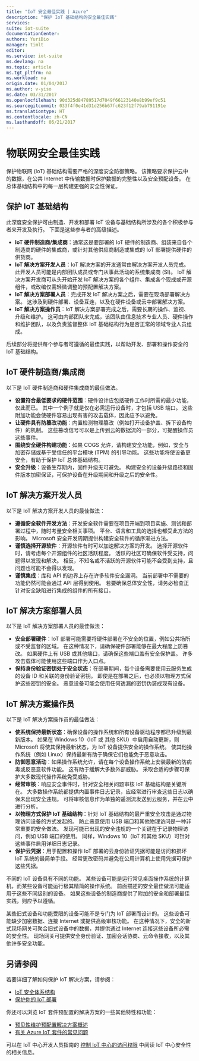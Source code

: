 ```yaml
---
title: "IoT 安全最佳实践 | Azure"
description: "保护 IoT 基础结构的安全最佳实践"
services: 
suite: iot-suite
documentationCenter: 
authors: YuriDio
manager: timlt
editor: 
ms.service: iot-suite
ms.devlang: na
ms.topic: article
ms.tgt_pltfrm: na
ms.workload: na
origin.date: 01/04/2017
ms.author: v-yiso
ms.date: 03/31/2017
ms.openlocfilehash: 90d325d84789517d7049f66123140e8b99ef9c51
ms.sourcegitcommit: 033f4f0e41d31d256b67fc623f12f79ab791191e
ms.translationtype: HT
ms.contentlocale: zh-CN
ms.lasthandoff: 06/21/2017
---
```

# <a name="internet-of-things-security-best-practices"></a>物联网安全最佳实践
保护物联网 (IoT) 基础结构需要严格的深度安全防御策略。 该策略要求保护云中的数据，在公共 Internet 中传输数据时保护数据的完整性以及安全预配设备。 在总体基础结构中的每一层构建更强的安全性保证。

## <a name="secure-an-iot-infrastructure"></a>保护 IoT 基础结构
此深度安全保护可由制造、开发和部署 IoT 设备与基础结构所涉及的各个积极参与者来开发及执行。 下面是这些参与者的高级描述。  

* **IoT 硬件制造商/集成商**：通常这是要部署的 IoT 硬件的制造商、组装来自各个制造商的硬件的集成商，或针对其他供应商制造或集成的 IoT 部署提供硬件的供货商。
* **IoT 解决方案开发人员**：IoT 解决方案的开发通常由解决方案开发人员完成。 此开发人员可能是内部团队成员或专门从事此活动的系统集成商 (SI)。 IoT 解决方案开发商可从头开始开发 IoT 解决方案的各个组件、集成各个现成或开源组件，或改编仅需轻微调整的预配置解决方案。
* **IoT 解决方案部署人员**：完成开发 IoT 解决方案之后，需要在现场部署解决方案。 这涉及到硬件部署、设备互连，以及在硬件设备或云中部署解决方案。
* **IoT 解决方案操作员**：IoT 解决方案部署完成之后，需要长期的操作、监视、升级和维护。 这可由内部团队来完成，该团队由信息技术专业人员、硬件操作和维护团队，以及负责监督整体 IoT 基础结构行为是否正常的领域专业人员组成。

后续部分将提供每个参与者可遵循的最佳实践，以帮助开发、部署和操作安全的 IoT 基础结构。

## <a name="iot-hardware-manufacturerintegrator"></a>IoT 硬件制造商/集成商
以下是 IoT 硬件制造商和硬件集成商的最佳做法。

* **设置符合最低要求的硬件范围**：硬件设计应包括硬件工作时所需的最少功能，仅此而已。 其中一个例子就是仅在必需运行设备时，才包括 USB 端口。 这些附加功能会使硬件容易出现有害的攻击载体，因此应予以避免。
* **让硬件具有防篡改功能**：内置检测物理篡改（例如打开设备护盖、拆下设备构件）的机制。 这些篡改信号可以是上传到云的数据流的一部分，可提醒操作员这些事件。
* **围绕安全硬件构建功能**：如果 COGS 允许，请构建安全功能，例如，安全与加密存储或基于受信任的平台模块 (TPM) 的引导功能。 这些功能将使设备更安全，有助于保护 IoT 总体基础结构。
* **安全升级**：设备生存期内，固件升级无可避免。 构建安全的设备升级路径和固件版本加密保证，可保护设备在升级期间和升级之后的安全性。

## <a name="iot-solution-developer"></a>IoT 解决方案开发人员
以下是 IoT 解决方案开发人员的最佳做法：

* **遵循安全软件开发方法**：开发安全软件需要在项目开端到项目实施、测试和部署过程中，随时考量安全相关事项。 平台、语言和工具的选择也都受此方法的影响。 Microsoft 安全开发周期提供构建安全软件的循序渐进方法。
* **谨慎选择开源软件**：开源软件有时可以加速解决方案的开发。 选择开源软件时，请考虑每个开源组件的社区活跃程度。 活跃的社区可确保软件受支持，问题得以发现和解决。 相反，不知名或不活跃的开源软件可能不会受到支持，且问题也可能不会得以发现。
* **谨慎集成**：库和 API 的边界上存在许多软件安全漏洞。 当前部署中不需要的功能仍然可能会通过 API 层得到使用。 若要确保总体安全性，请务必检查正针对安全缺陷进行集成的组件的所有接口。      

## <a name="iot-solution-deployer"></a>IoT 解决方案部署人员
以下是 IoT 解决方案部署人员的最佳做法：

* **安全部署硬件**：IoT 部署可能需要将硬件部署在不安全的位置，例如公共场所或不受监督的区域。 在这种情况下，请确保硬件部署能够在最大程度上防篡改。 如果硬件上有 USB 或其他端口，请确保这些端口盖有安全保护盖。 许多攻击载体可能使用这些端口作为入口点。
* **保持身份验证密钥处于安全状态**：在部署期间，每个设备需要使用云服务生成的设备 ID 和关联的身份验证密钥。 即使是在部署之后，也必须以物理方式保护这些密钥的安全。 恶意设备可能会使用任何透漏的密钥伪装成现有设备。

## <a name="iot-solution-operator"></a>IoT 解决方案操作员
以下是 IoT 解决方案操作员的最佳做法：

* **使系统保持最新状态**：确保设备的操作系统和所有设备驱动程序都已升级到最新版本。 如果在 Windows 10（IoT 或 其他 SKU）中启用自动更新，则 Microsoft 将使其保持最新状态，为 IoT 设备提供安全的操作系统。 使其他操作系统（例如 Linux）保持最新有助于确保它们也能免于恶意攻击。
* **防御恶意活动**：如果操作系统允许，请在每个设备操作系统上安装最新的防病毒或反恶意软件功能。 这有助于缓解大多数外部威胁。 采取合适的步骤可保护大多数现代操作系统免受威胁。
* **经常审核**：响应安全事件时，针对安全相关问题审核 IoT 基础结构是关键所在。 大多数操作系统都提供内置事件日志记录，应经常进行审查这些日志以确保未出现安全违规。 可将审核信息作为单独的遥测流发送到云服务，并在云中进行分析。
* **以物理方式保护 IoT 基础结构**：针对 IoT 基础结构的最严重安全攻击是通过物理访问设备的方式发起的。 防止恶意使用 USB 端口和其他物理访问是一种非常重要的安全做法。 发现可能已出现的安全违规的一个关键在于记录物理访问，例如 USB 端口的使用。 同样，Windows 10（IoT 和其他 SKU）可针对这些事件启用详细日志记录。
* **保护云凭据**：用于配置和操作 IoT 部署的云身份验证凭据可能是访问和损坏 IoT 系统的最简单手段。 经常更改密码并避免在公用计算机上使用凭据可保护这些凭据。

不同的 IoT 设备具有不同的功能。 某些设备可能是运行常见桌面操作系统的计算机，而某些设备可能运行极其精简的操作系统。 前面描述的安全最佳做法可能适用于这些不同级别的设备。 如果这些设备的制造商提供了附加的安全和部署最佳实践，则应予以遵循。

某些旧式设备和功能受限的设备可能不是专门为 IoT 部署而设计的。 这些设备可能缺少加密数据、连接 Internet 或提供高级审核功能。 在这种情况下，安全的新式现场网关可聚合旧式设备中的数据，并提供通过 Internet 连接这些设备所必需的安全性。 现场网关可提供安全身份验证、加密会话协商、云命令接收，以及其他许多安全功能。

## <a name="see-also"></a>另请参阅
若要详细了解如何保护 IoT 解决方案，请参阅：

- [IoT 安全体系结构][lnk-security-architecture]
- [保护你的 IoT 部署][lnk-security-deployment]

你还可以浏览 IoT 套件预配置的解决方案的一些其他特性和功能：

- [预见性维护预配置解决方案概述][lnk-predictive-overview]
- [有关 Azure IoT 套件的常见问题][lnk-faq]

可以在 IoT 中心开发人员指南的 [控制 IoT 中心的访问权限][lnk-devguide-security] 中阅读 IoT 中心安全性的相关信息。

[lnk-predictive-overview]: iot-suite-predictive-overview.md
[lnk-faq]: iot-suite-faq.md

[lnk-security-architecture]: ./iot-security-architecture.md
[lnk-security-deployment]: ./iot-suite-security-deployment.md
[lnk-devguide-security]: ../iot-hub/iot-hub-devguide-security.md